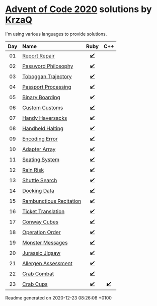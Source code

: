 [Advent of Code 2020](https://adventofcode.com) solutions by [KrzaQ][kq]
========================

I'm using various languages to provide solutions.

| Day | Name | Ruby | C++ |
|:---:|:---|:---:|:---:|
| 01 | [Report Repair][day01] | [:heavy_check_mark:](solutions/day01/main.rb) |  |
| 02 | [Password Philosophy][day02] | [:heavy_check_mark:](solutions/day02/main.rb) |  |
| 03 | [Toboggan Trajectory][day03] | [:heavy_check_mark:](solutions/day03/main.rb) |  |
| 04 | [Passport Processing][day04] | [:heavy_check_mark:](solutions/day04/main.rb) |  |
| 05 | [Binary Boarding][day05] | [:heavy_check_mark:](solutions/day05/main.rb) |  |
| 06 | [Custom Customs][day06] | [:heavy_check_mark:](solutions/day06/main.rb) |  |
| 07 | [Handy Haversacks][day07] | [:heavy_check_mark:](solutions/day07/main.rb) |  |
| 08 | [Handheld Halting][day08] | [:heavy_check_mark:](solutions/day08/main.rb) |  |
| 09 | [Encoding Error][day09] | [:heavy_check_mark:](solutions/day09/main.rb) |  |
| 10 | [Adapter Array][day10] | [:heavy_check_mark:](solutions/day10/main.rb) |  |
| 11 | [Seating System][day11] | [:heavy_check_mark:](solutions/day11/main.rb) |  |
| 12 | [Rain Risk][day12] | [:heavy_check_mark:](solutions/day12/main.rb) |  |
| 13 | [Shuttle Search][day13] | [:heavy_check_mark:](solutions/day13/main.rb) |  |
| 14 | [Docking Data][day14] | [:heavy_check_mark:](solutions/day14/main.rb) |  |
| 15 | [Rambunctious Recitation][day15] | [:heavy_check_mark:](solutions/day15/main.rb) |  |
| 16 | [Ticket Translation][day16] | [:heavy_check_mark:](solutions/day16/main.rb) |  |
| 17 | [Conway Cubes][day17] | [:heavy_check_mark:](solutions/day17/main.rb) |  |
| 18 | [Operation Order][day18] | [:heavy_check_mark:](solutions/day18/main.rb) |  |
| 19 | [Monster Messages][day19] | [:heavy_check_mark:](solutions/day19/main.rb) |  |
| 20 | [Jurassic Jigsaw][day20] | [:heavy_check_mark:](solutions/day20/main.rb) |  |
| 21 | [Allergen Assessment][day21] | [:heavy_check_mark:](solutions/day21/main.rb) |  |
| 22 | [Crab Combat][day22] | [:heavy_check_mark:](solutions/day22/main.rb) |  |
| 23 | [Crab Cups][day23] | [:heavy_check_mark:](solutions/day23/main.rb) | [:heavy_check_mark:](solutions/day23/main.cpp) |

[day01]: https://adventofcode.com/2020/day/1
[day02]: https://adventofcode.com/2020/day/2
[day03]: https://adventofcode.com/2020/day/3
[day04]: https://adventofcode.com/2020/day/4
[day05]: https://adventofcode.com/2020/day/5
[day06]: https://adventofcode.com/2020/day/6
[day07]: https://adventofcode.com/2020/day/7
[day08]: https://adventofcode.com/2020/day/8
[day09]: https://adventofcode.com/2020/day/9
[day10]: https://adventofcode.com/2020/day/10
[day11]: https://adventofcode.com/2020/day/11
[day12]: https://adventofcode.com/2020/day/12
[day13]: https://adventofcode.com/2020/day/13
[day14]: https://adventofcode.com/2020/day/14
[day15]: https://adventofcode.com/2020/day/15
[day16]: https://adventofcode.com/2020/day/16
[day17]: https://adventofcode.com/2020/day/17
[day18]: https://adventofcode.com/2020/day/18
[day19]: https://adventofcode.com/2020/day/19
[day20]: https://adventofcode.com/2020/day/20
[day21]: https://adventofcode.com/2020/day/21
[day22]: https://adventofcode.com/2020/day/22
[day23]: https://adventofcode.com/2020/day/23

[kq]: https://dev.krzaq.cc

Readme generated on 2020-12-23 08:26:08 +0100
